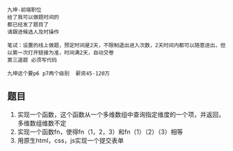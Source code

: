 ```
九坤-前端职位
给了我可以做题时间的
都已经发了题目了
请跟进候选人及时操作

笔试：设置的线上做题，预定时间是2天，不限制退出进入次数，2天时间内都可以随意进出，但以第一次打开链接为准，时间满2天，自动交卷
第三道题 必须写代码

九坤这个要p6 p7两个级别  薪资45-120万
```

## 题目
1. 实现一个函数，这个函数从一个多维数组中查询指定维度的一个项，并返回，多维数组维数不定
2. 实现一个函数fn，使得fn（1，2，3）和fn（1）（2）（3）相等
3. 用原生html，css，js实现一个提交表单